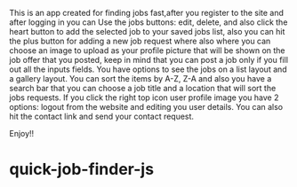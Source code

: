 This is an app created for finding jobs fast,after you register to the site and after logging in you can Use the jobs buttons: edit, delete, and also click the heart button to add the selected job to your saved jobs list, also you can hit the plus button for adding a new job request where also where you can choose an image to upload as your profile picture that will be shown on the job offer that you posted, keep in mind that you can post a job only if you fill out all the inputs fields.
You have options to see the jobs on a list layout and a gallery layout.
You can sort the items by A-Z, Z-A and also you have a search bar that you can choose a job title and a location that will sort the jobs requests.
If you click the right top icon user profile image you have 2 options: logout from the website and editing you user details.
You can also hit the contact link and send your contact request.

Enjoy!!
# quick-job-finder-js
